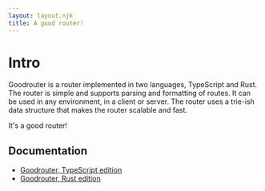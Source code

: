 ```yaml
---
layout: layout.njk
title: A good router!
---
```


# Intro

Goodrouter is a router implemented in two languages, TypeScript and Rust. The router is simple and supports parsing and formatting of routes. It can be used in any environment, in a client or server. The router uses a trie-ish data structure that makes the router scalable and fast.

It's a good router!

## Documentation

- [Goodrouter, TypeScript edition](https://ts.goodrouter.org)
- [Goodrouter, Rust edition](https://docs.rs/goodrouter)
